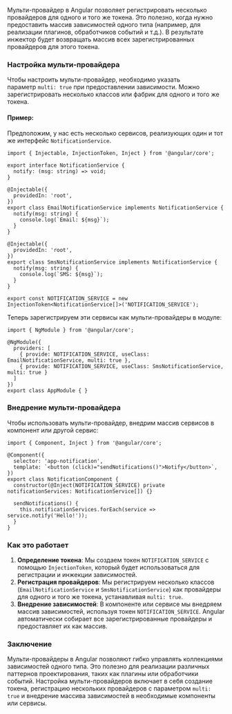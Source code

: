 
Мульти-провайдер в Angular позволяет регистрировать несколько провайдеров для одного и того же токена. Это полезно, когда нужно предоставить массив зависимостей одного типа (например, для реализации плагинов, обработчиков событий и т.д.). В результате инжектор будет возвращать массив всех зарегистрированных провайдеров для этого токена.

### Настройка мульти-провайдера

Чтобы настроить мульти-провайдер, необходимо указать параметр `multi: true` при предоставлении зависимости. Можно зарегистрировать несколько классов или фабрик для одного и того же токена.

#### Пример:

Предположим, у нас есть несколько сервисов, реализующих один и тот же интерфейс `NotificationService`.

```TS
import { Injectable, InjectionToken, Inject } from '@angular/core';

export interface NotificationService {
  notify: (msg: string) => void;
}

@Injectable({
  providedIn: 'root',
})
export class EmailNotificationService implements NotificationService {
  notify(msg: string) {
    console.log(`Email: ${msg}`);
  }
}

@Injectable({
  providedIn: 'root',
})
export class SmsNotificationService implements NotificationService {
  notify(msg: string) {
    console.log(`SMS: ${msg}`);
  }
}

export const NOTIFICATION_SERVICE = new InjectionToken<NotificationService[]>('NOTIFICATION_SERVICE');
```

Теперь зарегистрируем эти сервисы как мульти-провайдеры в модуле:

```TS
import { NgModule } from '@angular/core';

@NgModule({
  providers: [
    { provide: NOTIFICATION_SERVICE, useClass: EmailNotificationService, multi: true },
    { provide: NOTIFICATION_SERVICE, useClass: SmsNotificationService, multi: true }
  ]
})
export class AppModule { }
```

### Внедрение мульти-провайдера

Чтобы использовать мульти-провайдер, внедрим массив сервисов в компонент или другой сервис:

```TS
import { Component, Inject } from '@angular/core';

@Component({
  selector: 'app-notification',
  template: `<button (click)="sendNotifications()">Notify</button>`,
})
export class NotificationComponent {
  constructor(@Inject(NOTIFICATION_SERVICE) private notificationServices: NotificationService[]) {}

  sendNotifications() {
    this.notificationServices.forEach(service => service.notify('Hello!'));
  }
}
```

### Как это работает

1. **Определение токена**: Мы создаем токен `NOTIFICATION_SERVICE` с помощью `InjectionToken`, который будет использоваться для регистрации и инжекции зависимостей.
2. **Регистрация провайдеров**: Мы регистрируем несколько классов (`EmailNotificationService` и `SmsNotificationService`) как провайдеры для одного и того же токена, устанавливая `multi: true`.
3. **Внедрение зависимостей**: В компоненте или сервисе мы внедряем массив зависимостей, используя токен `NOTIFICATION_SERVICE`. Angular автоматически собирает все зарегистрированные провайдеры и предоставляет их как массив.

### Заключение

Мульти-провайдеры в Angular позволяют гибко управлять коллекциями зависимостей одного типа. Это полезно для реализации различных паттернов проектирования, таких как плагины или обработчики событий. Настройка мульти-провайдеров включает в себя создание токена, регистрацию нескольких провайдеров с параметром `multi: true` и внедрение массива зависимостей в необходимые компоненты или сервисы.